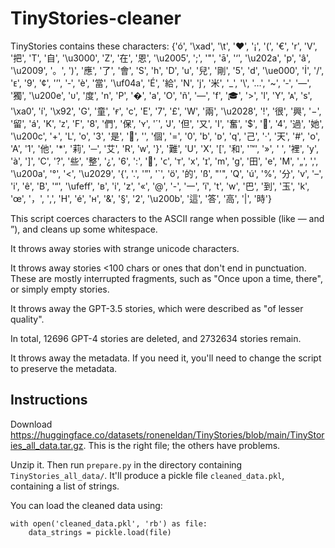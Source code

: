 # TinyStories-cleaner

TinyStories contains these characters: {'ó', '\xad', '\t', '❤', '¡', '(', '€', 'r', 'V', '把', 'T', '自', '\u3000', 'Z', '在', '恩', '\u2005', ';', '"', 'ā', '‘', '\u202a', 'p', 'â', '\u2009', '。', ')', '應', '了', '會', 'S', 'h', 'D', 'u', '兒', '剛', '5', 'd', '\ue000', 'İ', '/', 'ᴇ', '9', '¢', '’', '‑', 'è', '當', '\uf04a', 'É', '給', 'N', 'j', '米', '_', '\\', '…', '~', '‐', '―', '獨', '\u200e', 'ᴜ', '度', 'n', 'P', '�', 'a', 'O', 'ñ', '—', 'f', '🎓', '>', 'l', 'Y', 'ᴀ', 's', '\xa0', 'í', '\x92', 'G', '童', 'ғ', 'c', 'E', '7', '£', 'W', '兩', '\u2028', '!', '很', '興', '−', '留', 'á', 'K', 'ᴢ', 'F', '8', '們', '保', 'ʏ', '´', 'J', '但', '又', 'I', '奮', '$', '🤩', '4', '過', '她', '\u200c', '+', 'L', 'o', '3', '是', '🌴', '️', '個', '=', '0', 'b', 'ᴅ', 'q', '己', '·', '天', '#', 'ᴏ', 'A', '1', '他', '*', '莉', '─', '艾', 'R', 'ᴡ', '}', '難', 'U', 'X', '[', '和', '™', '»', ' ', '裡', 'y', 'à', ']', 'C', '?', '些', '整', '¿', '6', ':', '🍌', 'ᴄ', 'ᴛ', 'x', 'ɪ', 'm', 'g', '田', 'e', 'M', '„', ',', '\u200a', '°', '<', '\u2029', '{', '.', '”', '`', 'ö', '的', 'ß', "'", 'Q', 'ú', '%', '分', 'v', '–', 'і', 'ê', 'B', '“', '\ufeff', 'ʙ', 'i', 'z', '«', '@', '-', '一', 'ï', 't', 'w', '巴', '到', '玉', 'k', 'œ', '，', '‚', 'H', 'é', 'ʜ', '&', '§', '2', '\u200b', '這', '答', '高', '|', '時'}

This script coerces characters to the ASCII range when possible (like — and ”), and cleans up some whitespace.

It throws away stories with strange unicode characters.

It throws away stories <100 chars or ones that don't end in punctuation. These are mostly interrupted fragments, such as "Once upon a time, there", or simply empty stories.

It throws away the GPT-3.5 stories, which were described as "of lesser quality".

In total, 12696 GPT-4 stories are deleted, and 2732634 stories remain.

It throws away the metadata. If you need it, you'll need to change the script to preserve the metadata.

## Instructions

Download https://huggingface.co/datasets/roneneldan/TinyStories/blob/main/TinyStories_all_data.tar.gz. This is the right file; the others have problems.

Unzip it. Then run `prepare.py` in the directory containing `TinyStories_all_data/`. It'll produce a pickle file `cleaned_data.pkl`, containing a list of strings.

You can load the cleaned data using:

```
with open('cleaned_data.pkl', 'rb') as file:
	data_strings = pickle.load(file)
```